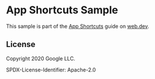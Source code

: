 # App Shortcuts Sample

This sample is part of the [App Shortcuts](https://web.dev/app-shortcuts) guide on [web.dev](https://web.dev).

## License

Copyright 2020 Google LLC.

SPDX-License-Identifier: Apache-2.0
